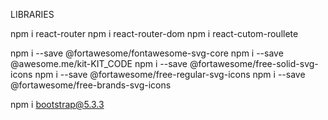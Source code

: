 LIBRARIES

npm i react-router
npm i react-router-dom
npm i react-cutom-roullete

npm i --save @fortawesome/fontawesome-svg-core
npm i --save @awesome.me/kit-KIT_CODE
npm i --save @fortawesome/free-solid-svg-icons
npm i --save @fortawesome/free-regular-svg-icons
npm i --save @fortawesome/free-brands-svg-icons

npm i bootstrap@5.3.3
